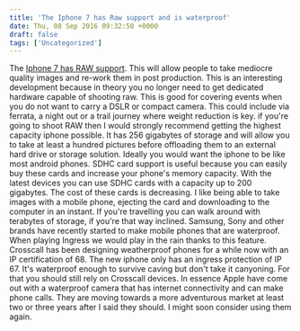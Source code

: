 ```yaml
---
title: 'The Iphone 7 has Raw support and is waterproof'
date: Thu, 08 Sep 2016 09:32:50 +0000
draft: false
tags: ['Uncategorized']
---
```


The [Iphone 7 has RAW support](http://www.cnet.com/news/the-iphone-7-plus-camera-is-apples-best-but-what-does-that-mean/). This will allow people to take mediocre quality images and re-work them in post production. This is an interesting development because in theory you no longer need to get dedicated hardware capable of shooting raw. This is good for covering events when you do not want to carry a DSLR or compact camera. This could include via ferrata, a night out or a trail journey where weight reduction is key. if you're going to shoot RAW then I would strongly recommend getting the highest capacity iphone possible. It has 256 gigabytes of storage and will allow you to take at least a hundred pictures before offloading them to an external hard drive or storage solution. Ideally you would want the iphone to be like most android phones. SDHC card support is useful because you can easily buy these cards and increase your phone's memory capacity. With the latest devices you can use SDHC cards with a capacity up to 200 gigabytes. The cost of these cards is decreasing. I like being able to take images with a mobile phone, ejecting the card and downloading to the computer in an instant. If you're travelling you can walk around with terabytes of storage, if you're that way inclined. Samsung, Sony and other brands have recently started to make mobile phones that are waterproof. When playing Ingress we would play in the rain thanks to this feature. Crosscall has been designing weatherproof phones for a while now with an IP certification of 68. The new iphone only has an ingress protection of IP 67. It's waterproof enough to survive caving but don't take it canyoning. For that you should still rely on Crosscall devices. In essence Apple have come out with a waterproof camera that has internet connectivity and can make phone calls. They are moving towards a more adventurous market at least two or three years after I said they should. I might soon consider using them again.